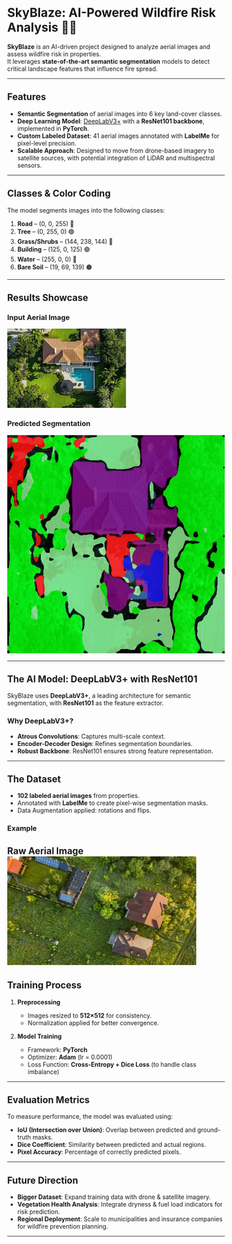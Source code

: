 # SkyBlaze: AI-Powered Wildfire Risk Analysis 🌲🔥

**SkyBlaze** is an AI-driven project designed to analyze aerial images and assess wildfire risk in properties.  
It leverages **state-of-the-art semantic segmentation** models to detect critical landscape features that influence fire spread.

---

## Features

- **Semantic Segmentation** of aerial images into 6 key land-cover classes.  
- **Deep Learning Model**: [DeepLabV3+](https://arxiv.org/abs/1802.02611) with a **ResNet101 backbone**, implemented in **PyTorch**.  
- **Custom Labeled Dataset**: 41 aerial images annotated with **LabelMe** for pixel-level precision.  
- **Scalable Approach**: Designed to move from drone-based imagery to satellite sources, with potential integration of LiDAR and multispectral sensors.  

---

## Classes & Color Coding

The model segments images into the following classes:

1. **Road** – (0, 0, 255) 🔴  
2. **Tree** – (0, 255, 0) 🟢  
3. **Grass/Shrubs** – (144, 238, 144) 🌿  
4. **Building** – (125, 0, 125) 🟣  
5. **Water** – (255, 0, 0) 🔵  
6. **Bare Soil** – (19, 69, 139) 🟤  

---

## Results Showcase

### Input Aerial Image
![Input Example](https://github.com/DiogoNunesDev/FireRisk_Prevention_System/blob/main/Test/image.png)

### Predicted Segmentation
![Output Example](https://github.com/DiogoNunesDev/FireRisk_Prevention_System/blob/main/Test/output.jpg)

---

## The AI Model: DeepLabV3+ with ResNet101

SkyBlaze uses **DeepLabV3+**, a leading architecture for semantic segmentation, with **ResNet101** as the feature extractor.

### Why DeepLabV3+?
- **Atrous Convolutions**: Captures multi-scale context.  
- **Encoder-Decoder Design**: Refines segmentation boundaries.  
- **Robust Backbone**: ResNet101 ensures strong feature representation.  

---

## The Dataset

- **102 labeled aerial images** from properties.  
- Annotated with **LabelMe** to create pixel-wise segmentation masks.  
- Data Augmentation applied: rotations and flips.  

### Example

**Raw Aerial Image**  
![Raw Image](https://github.com/DiogoNunesDev/FireRisk_Prevention_System/blob/main/readme/Original%20Image.png)  
---

## Training Process

1. **Preprocessing**  
   - Images resized to **512×512** for consistency.  
   - Normalization applied for better convergence.  

2. **Model Training**  
   - Framework: **PyTorch**  
   - Optimizer: **Adam** (lr = 0.0001)  
   - Loss Function: **Cross-Entropy + Dice Loss** (to handle class imbalance)  

---

## Evaluation Metrics

To measure performance, the model was evaluated using:

- **IoU (Intersection over Union)**: Overlap between predicted and ground-truth masks.  
- **Dice Coefficient**: Similarity between predicted and actual regions.  
- **Pixel Accuracy**: Percentage of correctly predicted pixels.  

---

## Future Direction

- **Bigger Dataset**: Expand training data with drone & satellite imagery.  
- **Vegetation Health Analysis**: Integrate dryness & fuel load indicators for risk prediction.  
- **Regional Deployment**: Scale to municipalities and insurance companies for wildfire prevention planning.  

---
